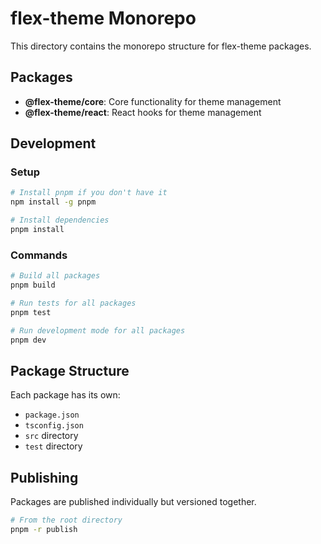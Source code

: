 # flex-theme Monorepo

This directory contains the monorepo structure for flex-theme packages.

## Packages

- **@flex-theme/core**: Core functionality for theme management
- **@flex-theme/react**: React hooks for theme management

## Development

### Setup

```bash
# Install pnpm if you don't have it
npm install -g pnpm

# Install dependencies
pnpm install
```

### Commands

```bash
# Build all packages
pnpm build

# Run tests for all packages
pnpm test

# Run development mode for all packages
pnpm dev
```

## Package Structure

Each package has its own:
- `package.json`
- `tsconfig.json`
- `src` directory
- `test` directory

## Publishing

Packages are published individually but versioned together.

```bash
# From the root directory
pnpm -r publish
```

